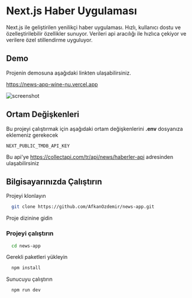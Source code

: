 
# Next.js Haber Uygulaması

Next.js ile geliştirilen yenilikçi haber uygulaması. Hızlı, kullanıcı dostu ve özelleştirilebilir özellikler sunuyor. Verileri api aracılığı ile hızlıca çekiyor ve verilere özel stillendirme uyguluyor.


## Demo

Projenin demosuna aşağıdaki linkten ulaşabilirsiniz.

https://news-app-wine-nu.vercel.app

![screenshot](https://i.imgur.com/DwRrd02.png)

    
## Ortam Değişkenleri

Bu projeyi çalıştırmak için aşağıdaki ortam değişkenlerini **.env** dosyanıza eklemeniz gerekecek

`NEXT_PUBLIC_TMDB_API_KEY`

Bu api'ye https://collectapi.com/tr/api/news/haberler-api adresinden ulaşabilirsiniz
  
## Bilgisayarınızda Çalıştırın

Projeyi klonlayın

```bash
  git clone https://github.com/AfkanOzdemir/news-app.git
```

Proje dizinine gidin

### Projeyi çalıştırın

```bash
  cd news-app
```

Gerekli paketleri yükleyin

```bash
  npm install
```

Sunucuyu çalıştırın

```bash
  npm run dev
```
  
